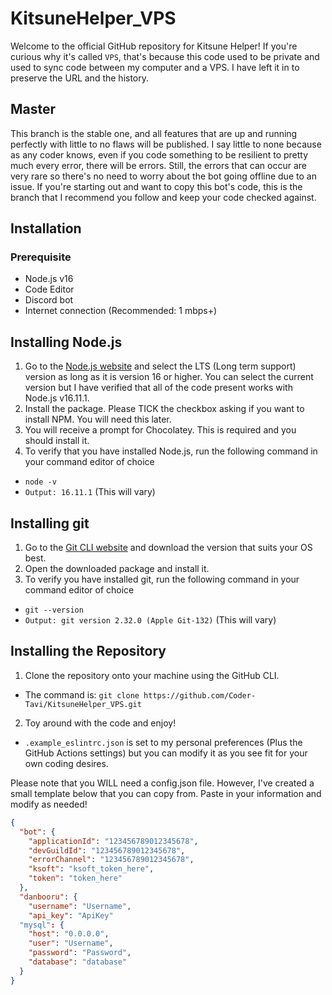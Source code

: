 # KitsuneHelper_VPS #
Welcome to the official GitHub repository for Kitsune Helper! If you're curious why it's called `VPS`, that's because this code used to be private and used to sync code between my computer and a VPS. I have left it in to preserve the URL and the history.

## Master ##
This branch is the stable one, and all features that are up and running perfectly with little to no flaws will be published. I say little to none because as any coder knows, even if you code something to be resilient to pretty much every error, there will be errors. Still, the errors that can occur are very rare so there's no need to worry about the bot going offline due to an issue. If you're starting out and want to copy this bot's code, this is the branch that I recommend you follow and keep your code checked against.


## Installation ##
### Prerequisite ##
- Node.js v16
- Code Editor
- Discord bot
- Internet connection (Recommended: 1 mbps+)

## Installing Node.js ##
1. Go to the [Node.js website](https://nodejs.org) and select the LTS (Long term support) version as long as it is version 16 or higher. You can select the current version but I have verified that all of the code present works with Node.js v16.11.1.
2. Install the package. Please TICK the checkbox asking if you want to install NPM. You will need this later.
3. You will receive a prompt for Chocolatey. This is required and you should install it.
4. To verify that you have installed Node.js, run the following command in your command editor of choice
- `node -v`
- `Output: 16.11.1` (This will vary)

## Installing git ##
1. Go to the [Git CLI website](https://git-scm.com/downloads) and download the version that suits your OS best.
2. Open the downloaded package and install it.
3. To verify you have installed git, run the following command in your command editor of choice
- `git --version`
- `Output: git version 2.32.0 (Apple Git-132)` (This will vary)

## Installing the Repository ##
1. Clone the repository onto your machine using the GitHub CLI.
- The command is: `git clone https://github.com/Coder-Tavi/KitsuneHelper_VPS.git`
2. Toy around with the code and enjoy!
- `.example_eslintrc.json` is set to my personal preferences (Plus the GitHub Actions settings) but you can modify it as you see fit for your own coding desires.

Please note that you WILL need a config.json file. However, I've created a small template below that you can copy from. Paste in your information and modify as needed!
```json
{
  "bot": {
    "applicationId": "123456789012345678",
    "devGuildId": "123456789012345678",
    "errorChannel": "123456789012345678",
    "ksoft": "ksoft_token_here",
    "token": "token_here"
  },
  "danbooru": {
    "username": "Username",
    "api_key": "ApiKey"
  "mysql": {
    "host": "0.0.0.0",
    "user": "Username",
    "password": "Password",
    "database": "database"
  }
}
```
